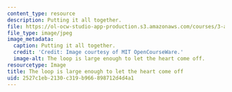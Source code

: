 ```yaml
---
content_type: resource
description: Putting it all together.
file: https://ol-ocw-studio-app-production.s3.amazonaws.com/courses/3-a04-modern-blacksmithing-and-physical-metallurgy-fall-2008/2527c1eb2130c319b966898712d4d4a1_132.jpg
file_type: image/jpeg
image_metadata:
  caption: Putting it all together.
  credit: 'Credit: Image courtesy of MIT OpenCourseWare.'
  image-alt: The loop is large enough to let the heart come off.
resourcetype: Image
title: The loop is large enough to let the heart come off
uid: 2527c1eb-2130-c319-b966-898712d4d4a1
---
```

